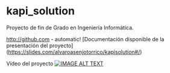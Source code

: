 # kapi_solution

Proyecto de fin de Grado en Ingeniería Informática.

http://github.com - automatic!
[Documentación disponible de la presentación del proyecto] (https://slides.com/alvaroasenjotorrico/kapisolution#/)

Vídeo del proyecto
[![IMAGE ALT TEXT](https://img.youtube.com/vi/khXT5mA0IMY/0.jpg)](https://www.youtube.com/watch?v=khXT5mA0IMY)
